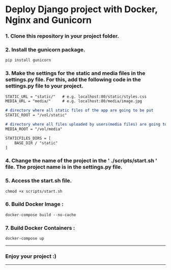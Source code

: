 # Deploy Django project with Docker, Nginx and Gunicorn



### 1. Clone this repository in your project folder.


### 2. Install the gunicorn package.

```markdown
pip install gunicorn
```

### 3. Make the settings for the static and media files in the settings.py file. For this, add the following code in the settings.py file to your project.

```markdown
STATIC_URL = "static/"   # e.g. localhost:80/static/styles.css
MEDIA_URL = "media/"     # e.g. localhost:80/media/image.jpg

# directory where all static files of the app are going to be put
STATIC_ROOT = "/vol/static"

# directory where all files uploaded by users(media files) are going to be put
MEDIA_ROOT = "/vol/media"

STATICFILES_DIRS = [
    BASE_DIR / "static"
]
```

### 4. Change the name of the project in the ' ./scripts/start.sh ' file. The project name is in the settings.py file.

### 5. Access the start.sh file.

```markdown
chmod +x scripts/start.sh
```

### 6. Build Docker Image :
```markdown
docker-compose build --no-cache
```

### 7. Build Docker Containers :
```markdown
docker-compose up
```

---

### Enjoy your project :)

---
